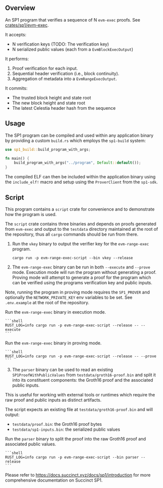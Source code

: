 ## Overview

An SP1 program that verifies a sequence of N `evm-exec` proofs.
See [crates/sp1/evm-exec](../evm-exec/).

It accepts:
- N verification keys (TODO: The verification key)
- N serialized public values (each from a `EvmBlockExecOutput`)

It performs:
1. Proof verification for each input.
2. Sequential header verification (i.e., block continuity).
3. Aggregation of metadata into a `EvmRangeExecOutput`.

It commits:
- The trusted block height and state root
- The new block height and state root
- The latest Celestia header hash from the sequence

## Usage

The SP1 program can be compiled and used within any application binary by providing a custom `build.rs` which employs the `sp1-build` system:

```rust
use sp1_build::build_program_with_args;

fn main() {
    build_program_with_args("../program", Default::default());
}
```

The compiled ELF can then be included within the application binary using the `include_elf!` macro and setup using the `ProverClient` from the `sp1-sdk`. 

## Script 

This program contains a `script` crate for convenience and to demonstrate how the program is used.

The `script` crate contains three binaries and depends on proofs generated from `evm-exec` and output to the `testdata` directory maintained at the root of the repository, thus all `cargo` commands should be run from there.

1. Run the `vkey` binary to output the verifier key for the `evm-range-exec` program.

    ```shell
    cargo run -p evm-range-exec-script --bin vkey --release
    ```

2. The `evm-range-exec` binary can be run in both `--execute` and `--prove` mode. Execution mode will run the program without generating a proof.
Proving mode will attempt to generate a proof for the program which can be verified using the programs verification key and public inputs.

Note, running the program in proving mode requires the `SP1_PROVER` and optionally the `NETWORK_PRIVATE_KEY` env variables to be set.
See `.env.example` at the root of the repository.

Run the `evm-range-exec` binary in execution mode.

    ```shell
    RUST_LOG=info cargo run -p evm-range-exec-script --release -- --execute
    ```

Run the `evm-range-exec` binary in proving mode.

    ```shell
    RUST_LOG=info cargo run -p evm-range-exec-script --release -- --prove
    ```

3. The `parser` binary can be used to read an existing `SP1ProofWithPublicValues` from `testdata/groth16-proof.bin` and split it into its constituent components:
the Groth16 proof and the associated public inputs.

This is useful for working with external tools or runtimes which require the raw proof and public inputs as distinct artifacts.

The script expects an existing file at `testdata/groth16-proof.bin` and will output:
- `testdata/proof.bin`: the Groth16 proof bytes
- `testdata/sp1-inputs.bin`: the serialized public values

Run the `parser` binary to split the proof into the raw Groth16 proof and associated public values.

    ```shell
    RUST_LOG=info cargo run -p evm-range-exec-script --bin parser --release
    ```

Please refer to https://docs.succinct.xyz/docs/sp1/introduction for more comprehensive documentation on Succinct SP1.
